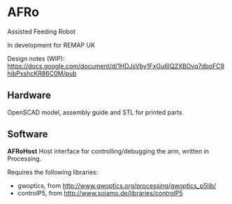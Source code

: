 # AFRo

Assisted Feeding Robot

In development for REMAP UK

Design notes (WIP):
https://docs.google.com/document/d/1HDJsVby1FxGu6IQ2XBOvq7dboFC9hibPxshcKR86C0M/pub


## Hardware

OpenSCAD model, assembly guide and STL for printed parts


## Software

**AFRoHost**
Host interface for controlling/debugging the arm, written in Processing.  

Requires the following libraries:
 - gwoptics, from http://www.gwoptics.org/processing/gwoptics_p5lib/
 - controlP5, from http://www.sojamo.de/libraries/controlP5
  
